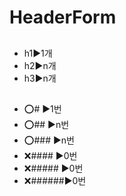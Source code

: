 # HeaderForm


## 
- h1▶️1개
- h2▶️n개
- h3▶️n개

##
- ⭕\#     ▶️1번
- ⭕\##    ▶️n번
- ⭕\###   ▶️n번
- ❌\####  ▶️0번
- ❌\##### ▶️0번
- ❌\######▶️0번




